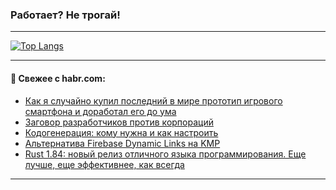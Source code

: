 ### Работает? Не трогай!

---
<!--
#### 🛠️ Technical stack:

![Java](https://img.shields.io/badge/Java-informational?logo=Oracle&style=flat&logoColor=white&color=FF4500)
![Kotlin](https://img.shields.io/badge/Kotlin-informational?logo=Kotlin&style=flat&logoColor=white&color=774D97)
![TS](https://img.shields.io/badge/TypeScript-informational?logo=typeScript&style=flat&logoColor=black&color=017acc)
![Python](https://img.shields.io/badge/Python-informational?logo=Python&style=flat&logoColor=black&color=ffdd54) <br>
![Spring](https://img.shields.io/badge/Spring-informational?logo=Spring&style=flat&logoColor=white&color=6DB33F) 
![SpringBoot](https://img.shields.io/badge/SpringBoot-informational?logo=SpringBoot&style=flat&logoColor=white&color=6DB33F)
![Nest](https://img.shields.io/badge/NestJS-informational?logo=NestJS&style=flat&logoColor=white&color=E0234E) 
![NodeJS](https://img.shields.io/badge/NodeJS-informational?logo=node.js&style=flat&logoColor=white&color=70A760)<br>
![PostgreSQL](https://img.shields.io/badge/PostgreSQL-informational?logo=PostgreSQL&style=flat&logoColor=white&color=DAA520)
![MongoDB](https://img.shields.io/badge/MongoDB-informational?logo=MongoDB&style=flat&logoColor=white&color=870000)
![Apache](https://img.shields.io/badge/Apache-informational?logo=apache&style=flat&logoColor=white&color=f74e28)

___ 
-->

<!--- #### 🛠️ : --->

[![Top Langs](https://github-readme-stats-82jvfl3w3-advtsettinggmailcoms-projects.vercel.app/api/top-langs/?username=zloylis&langs_count=10&hide_title=true&title_color=e6edf3&size_weight=0.5&count_weight=0.5&layout=compact&hide_progress=true&hide_border=true&theme=dracula)](https://github.com/zloylis)

<!---


####  :octocat:&nbsp;&nbsp; Статистика:

![GitHub stats](https://github-readme-stats-u2qms2cxw-advtsettinggmailcoms-projects.vercel.app/api?username=zloylis&show_icons=true&hide_border=true&theme=dracula&title_color=e6edf3&include_all_commits=true&count_private=true&hide_rank=false&hide_title=true&rank_icon=github)
-->
---

#### 💬 Свежее с habr.com:

<!-- BLOG-POST-LIST:START -->
- [Как я случайно купил последний в мире прототип игрового смартфона и доработал его до ума](https://habr.com/ru/companies/timeweb/articles/874512/?utm_source=habrahabr&utm_medium=rss&utm_campaign=874512)
- [Заговор разработчиков против корпораций](https://habr.com/ru/articles/874610/?utm_source=habrahabr&utm_medium=rss&utm_campaign=874610)
- [Кодогенерация: кому нужна и как настроить](https://habr.com/ru/articles/874606/?utm_source=habrahabr&utm_medium=rss&utm_campaign=874606)
- [Альтернатива Firebase Dynamic Links на KMP](https://habr.com/ru/articles/864708/?utm_source=habrahabr&utm_medium=rss&utm_campaign=864708)
- [Rust 1.84: новый релиз отличного языка программирования. Еще лучше, еще эффективнее, как всегда](https://habr.com/ru/companies/selectel/articles/858462/?utm_source=habrahabr&utm_medium=rss&utm_campaign=858462)
<!-- BLOG-POST-LIST:END -->

---
